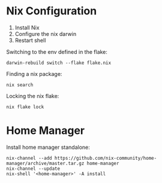 # Nix Configuration

1. Install Nix
2. Configure the nix darwin
3. Restart shell

Switching to the env defined in the flake:
```
darwin-rebuild switch --flake flake.nix
```

Finding a nix package:
```
nix search
```

Locking the nix flake:

```
nix flake lock
```

# Home Manager

Install home manager standalone:
```
nix-channel --add https://github.com/nix-community/home-manager/archive/master.tar.gz home-manager
nix-channel --update
nix-shell '<home-manager>' -A install
```
